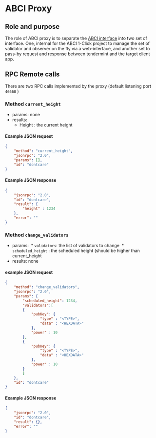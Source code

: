 # ABCI Proxy

## Role and purpose

The role of ABCI proxy is to separate the
[ABCI interface](https://github.com/tendermint/abci/tree/master/client)
into two set of interface. One, internal for the ABCI 1-Click project
to manage the set of validator and observer on the fly via a
web-interface, and another set to pass-by request and response between
tendermint and the target client app.


## RPC Remote calls

There are two RPC calls implemented by the proxy (default listening port `46660` )

### Method `current_height`

* params: none
* results: 
  * Height : the current height
 
#### Example JSON request

```json
{
	"method": "current_height",
	"jsonrpc": "2.0",
	"params": [],
	"id": "dontcare"
}
```

#### Example JSON response

```json
{
	"jsonrpc": "2.0",
	"id": "dontcare",
	"result": {
		"height" : 1234
	},
	"error": ""
}
```

### Method `change_validators`

* params: 
  * `validators`: the list of validators to change
  * `scheduled_height` : the scheduled height (should be higher than current_height
*  results:  none

#### example JSON request

```json
{
	"method": "change_validators",
	"jsonrpc": "2.0",
	"params": {
		"scheduled_height": 1234,
		"validators":[
		{
			"pubKey": {
				"type" : "<TYPE>",
				"data" : "<HEXDATA>"
			},
			"power" : 10
		},
		{
			"pubKey": {
				"type" : "<TYPE>",
				"data" : "<HEXDATA>"
			},
			"power" : 10
		}
		]
	},
	"id": "dontcare"
}
```

#### Example JSON response

```json
{
	"jsonrpc": "2.0",
	"id": "dontcare",
	"result": {},
	"error": ""
}
```
